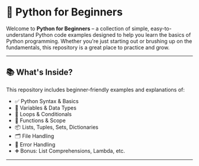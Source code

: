 # 🐍 Python for Beginners

Welcome to **Python for Beginners** – a collection of simple, easy-to-understand Python code examples designed to help you learn the basics of Python programming. Whether you're just starting out or brushing up on the fundamentals, this repository is a great place to practice and grow.

---

## 📚 What's Inside?

This repository includes beginner-friendly examples and explanations of:

- ✅ Python Syntax & Basics  
- 🔢 Variables & Data Types  
- 🔁 Loops & Conditionals  
- 🧠 Functions & Scope  
- 📦 Lists, Tuples, Sets, Dictionaries  
- 🗂 File Handling  
- 🔧 Error Handling  
- ➕ Bonus: List Comprehensions, Lambda, etc.

---
